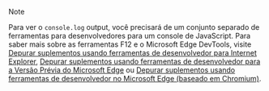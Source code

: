 > [!NOTE]
> Para ver o `console.log` output, você precisará de um conjunto separado de ferramentas para desenvolvedores para um console de JavaScript. Para saber mais sobre as ferramentas F12 e o Microsoft Edge DevTools, visite [Depurar suplementos usando ferramentas de desenvolvedor para Internet Explorer](../testing/debug-add-ins-using-f12-tools-ie.md), [Depurar suplementos usando ferramentas de desenvolvedor para a Versão Prévia do Microsoft Edge](../testing/debug-add-ins-using-devtools-edge-legacy.md) ou [Depurar suplementos usando ferramentas de desenvolvedor no Microsoft Edge (baseado em Chromium)](../testing/debug-add-ins-using-devtools-edge-chromium.md).